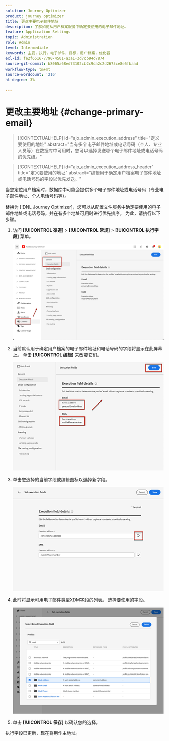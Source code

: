 ```yaml
---
solution: Journey Optimizer
product: journey optimizer
title: 更改主要电子邮件地址
description: 了解如何从用户档案服务中确定要使用的电子邮件地址。
feature: Application Settings
topic: Administration
role: Admin
level: Intermediate
keywords: 主要，执行，电子邮件，目标，用户档案，优化器
exl-id: fe2f6516-7790-4501-a3a1-3d7cb94d7874
source-git-commit: b8065a68ed73102cb2c9da2c2d2675ce8e5fbaad
workflow-type: tm+mt
source-wordcount: '216'
ht-degree: 3%

---
```


# 更改主要地址 {#change-primary-email}

>[!CONTEXTUALHELP]
>id="ajo_admin_execution_address"
>title="定义要使用的地址"
>abstract="当有多个电子邮件地址或电话号码（个人、专业人员等）在数据库中可用时，您可以选择发送哪个电子邮件地址或电话号码的优先级。"

>[!CONTEXTUALHELP]
>id="ajo_admin_execution_address_header"
>title="定义要使用的地址"
>abstract="编辑用于确定用户档案电子邮件地址或电话号码的字段以优先发送。"

当您定位用户档案时，数据库中可能会提供多个电子邮件地址或电话号码（专业电子邮件地址、个人电话号码等）。

替换为 [!DNL Journey Optimizer]，您可以从配置文件服务中确定要使用的电子邮件地址或电话号码，并在有多个地址可用时进行优先排序。 为此，请执行以下步骤。

1. 访问  **[!UICONTROL 渠道]** > **[!UICONTROL 常规]** > **[!UICONTROL 执行字段]** 菜单。

   ![](assets/primary-address-execution-fields.png)

1. 当前默认用于确定用户档案的电子邮件地址和电话号码的字段将显示在此屏幕上。 单击 **[!UICONTROL 编辑]** 来改变它们。

   ![](assets/primary-address.png)

1. 单击您选择的当前字段或编辑图标以选择新字段。

   ![](assets/primary-address-edit.png)

1. 此时将显示可用电子邮件类型XDM字段的列表。 选择要使用的字段。

   ![](assets/primary-address-select-field.png)

1. 单击 **[!UICONTROL 保存]** 以确认您的选择。

执行字段已更新，现在将用作主地址。

<!--1. You can also select an additional field to use as secondary email address. This allows you to determine which field to use if the primary field is empty for a profile. -->
